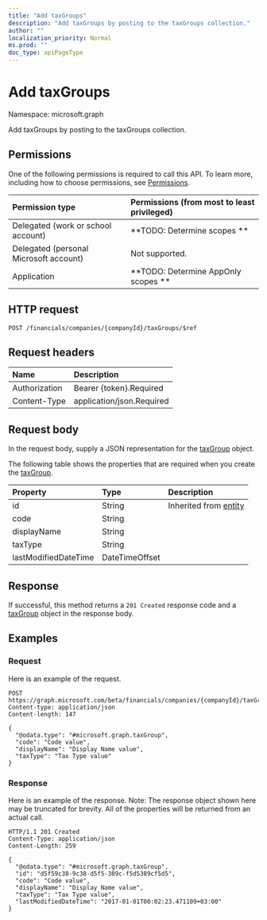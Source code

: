 ```yaml
---
title: "Add taxGroups"
description: "Add taxGroups by posting to the taxGroups collection."
author: ""
localization_priority: Normal
ms.prod: ""
doc_type: apiPageType
---
```


# Add taxGroups

Namespace: microsoft.graph

Add taxGroups by posting to the taxGroups collection.

## Permissions
One of the following permissions is required to call this API. To learn more, including how to choose permissions, see [Permissions](/concepts/permissions-reference.md).

|Permission type|Permissions (from most to least privileged)|
|:---|:---|
|Delegated (work or school account)|**TODO: Determine scopes **|
|Delegated (personal Microsoft account)|Not supported.|
|Application|**TODO: Determine AppOnly scopes **|

## HTTP request
<!-- {
  "blockType": "ignored"
}
-->
``` http
POST /financials/companies/{companyId}/taxGroups/$ref
```

## Request headers
|Name|Description|
|:---|:---|
|Authorization|Bearer {token}.Required|
|Content-Type|application/json.Required|

## Request body
In the request body, supply a JSON representation for the [taxGroup](../resources/taxgroup.md) object.

The following table shows the properties that are required when you create the [taxGroup](../resources/taxgroup.md).

|Property|Type|Description|
|:---|:---|:---|
|id|String| Inherited from [entity](../resources/entity.md)|
|code|String||
|displayName|String||
|taxType|String||
|lastModifiedDateTime|DateTimeOffset||



## Response
If successful, this method returns a `201 Created` response code and a [taxGroup](../resources/taxgroup.md) object in the response body.

## Examples

### Request
Here is an example of the request.
<!-- {
  "blockType": "request",
  "name": "create_taxgroup_from_"
}
-->
``` http
POST https://graph.microsoft.com/beta/financials/companies/{companyId}/taxGroups
Content-type: application/json
Content-length: 147

{
  "@odata.type": "#microsoft.graph.taxGroup",
  "code": "Code value",
  "displayName": "Display Name value",
  "taxType": "Tax Type value"
}
```

### Response
Here is an example of the response. Note: The response object shown here may be truncated for brevity. All of the properties will be returned from an actual call.
<!-- {
  "blockType": "response",
  "truncated": true,
  "@odata.type": "microsoft.graph.taxgroup"
}
-->
``` http
HTTP/1.1 201 Created
Content-Type: application/json
Content-Length: 259

{
  "@odata.type": "#microsoft.graph.taxGroup",
  "id": "d5f59c38-9c38-d5f5-389c-f5d5389cf5d5",
  "code": "Code value",
  "displayName": "Display Name value",
  "taxType": "Tax Type value",
  "lastModifiedDateTime": "2017-01-01T00:02:23.471109+03:00"
}
```

